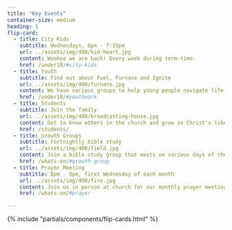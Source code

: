 ```yaml
---
title: "Key Events"
container-size: medium
heading: 1
flip-card:
  - title: City Kids
    subtitle: Wednesdays, 6pm - 7:15pm
    url: ../assets/img/400/kid-heart.jpg
    content: Woohoo we are back! Every week during term-time.
    href: /under18/#city-kids
  - title: Youth
    subtitle: Find out about Fuel, Furnace and Ignite
    url: ../assets/img/400/furnace.jpg
    content: We have various groups to help young people navigate life and faith.
    href: /under18/#youthwork
  - title: Students
    subtitle: Join the family
    url: ../assets/img/400/broadcasting-house.jpg
    content: Get to know others in the church and grow in Christ's likeness.
    href: /students/
  - title: Growth Groups
    subtitle: Fortnightly bible study
    url: ../assets/img/400/field.jpg
    content: Join a bible study group that meets on various days of the week.
    href: /whats-on/#growth-group
  - title: Prayer Meeting
    subtitle: 8pm - 9pm, first Wednesday of each month
    url: ../assets/img/400/fire.jpg
    content: Join us in person at church for our monthly prayer meeting.
    href: /whats-on/#prayer

---
```


{% include "partials/components/flip-cards.html" %}